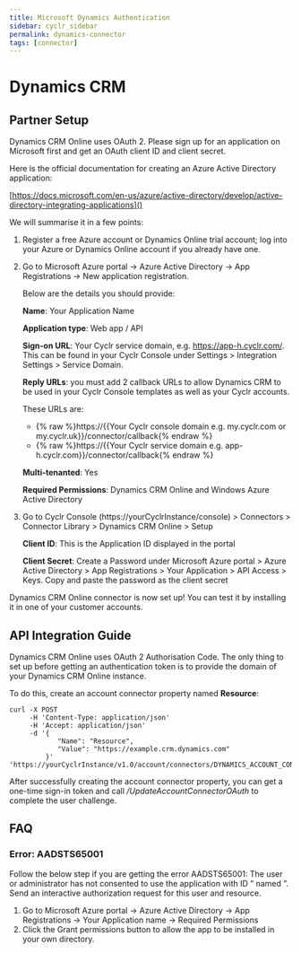 ```yaml
---
title: Microsoft Dynamics Authentication
sidebar: cyclr_sidebar
permalink: dynamics-connector
tags: [connector]
---
```


# Dynamics CRM #

Partner Setup
-------------

Dynamics CRM Online uses OAuth 2. Please sign up for an application on Microsoft first and get an OAuth client ID and client secret.

Here is the official documentation for creating an Azure Active Directory application:

[https://docs.microsoft.com/en-us/azure/active-directory/develop/active-directory-integrating-applications]()

We will summarise it in a few points:

1. Register a free Azure account or Dynamics Online trial account; log into your Azure or Dynamics Online account if you already have one.
2. Go to Microsoft Azure portal -> Azure Active Directory -> App Registrations -> New application registration.

   Below are the details you should provide:

   **Name**: Your Application Name

   **Application type**: Web app / API

   **Sign-on URL**: Your Cyclr service domain, e.g. https://app-h.cyclr.com/. This can be found in your Cyclr Console under Settings > Integration Settings > Service Domain.

   **Reply URLs**: you must add 2 callback URLs to allow Dynamics CRM to be used in your Cyclr Console templates as well as your Cyclr accounts.

   These URLs are:

   * {% raw %}https://{{Your Cyclr console domain e.g. my.cyclr.com or my.cyclr.uk}}/connector/callback{% endraw %}
   * {% raw %}https://{{Your Cyclr service domain e.g. app-h.cyclr.com}}/connector/callback{% endraw %}

   **Multi-tenanted**: Yes

   **Required Permissions**: Dynamics CRM Online and Windows Azure Active Directory

3. Go to Cyclr Console (https://yourCyclrInstance/console) > Connectors > Connector Library > Dynamics CRM Online > Setup

   **Client ID**: This is the Application ID displayed in the portal

   **Client Secret**: Create a Password under Microsoft Azure portal > Azure Active Directory > App Registrations > Your Application > API Access > Keys. Copy and paste the password as the client secret

Dynamics CRM Online connector is now set up! You can test it by installing it in one of your customer accounts.

API Integration Guide
---------------------

Dynamics CRM Online uses OAuth 2 Authorisation Code. The only thing to set up before getting an authentication token is to provide the domain of your Dynamics CRM Online instance.

To do this, create an account connector property named **Resource**:

```
curl -X POST 
     -H 'Content-Type: application/json' 
     -H 'Accept: application/json' 
     -d '{
            "Name": "Resource",
            "Value": "https://example.crm.dynamics.com"
         }'
'https://yourCyclrInstance/v1.0/account/connectors/DYNAMICS_ACCOUNT_CONNECTOR_ID/properties'
```

After successfully creating the account connector property, you can get a one-time sign-in token and call _/UpdateAccountConnectorOAuth_ to complete the user challenge.

FAQ
---

### Error: AADSTS65001

Follow the below step if you are getting the error AADSTS65001: The user or administrator has not consented to use the application with ID ” named ”. Send an interactive authorization request for this user and resource.

1.  Go to Microsoft Azure portal -> Azure Active Directory -> App Registrations -> Your Application name -> Required Permissions
2.  Click the Grant permissions button to allow the app to be installed in your own directory.